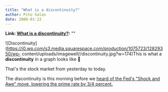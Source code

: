 ```yaml
---
title: "What is a discontinuity?"
author: Pito Salas
date: 2008-01-22
---
```


**Link: [What is a discontinuity?](None):** ""



![Discontinuity](https://i0.wp.com/s3.media.squarespace.com/production/1075723/12829350/wp-
content/uploads/imagewell//discontinuity.jpg?w=174)This is what a
**discontinuity** in a graph looks like 🙂

That's the stock market from yesterday to today.

The discontinuity is this morning before we [heard of the Fed's "Shock and
Awe" move, lowering the prime rate by 3/4
percent.](<http://www.reuters.com/article/marketsNews/idCAN2253277120080122?rpc=44>)


